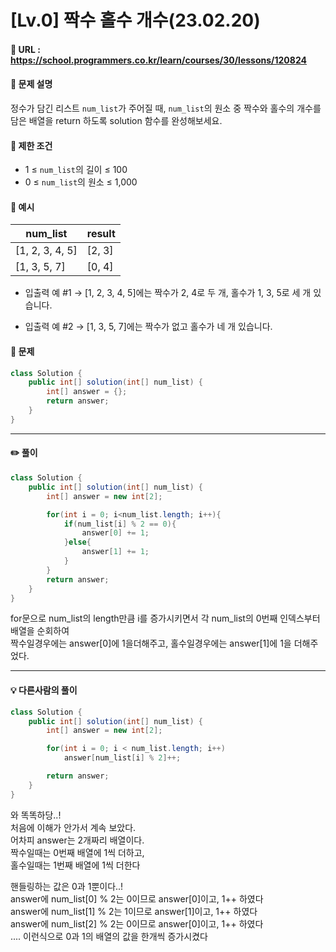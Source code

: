 # [Lv.0] 짝수 홀수 개수(23.02.20)

#### 📌 URL : https://school.programmers.co.kr/learn/courses/30/lessons/120824

#### 📌 문제 설명

정수가 담긴 리스트 `num_list`가 주어질 때, `num_list`의 원소 중 짝수와 홀수의 개수를 담은 배열을 return 하도록 solution 함수를 완성해보세요.

#### 📌 제한 조건

- 1 ≤ `num_list`의 길이 ≤ 100
- 0 ≤ `num_list`의 원소 ≤ 1,000

#### 📌 예시

| num_list        | result |
| --------------- | ------ |
| [1, 2, 3, 4, 5] | [2, 3] |
| [1, 3, 5, 7]    | [0, 4] |

- 입출력 예 #1
  → [1, 2, 3, 4, 5]에는 짝수가 2, 4로 두 개, 홀수가 1, 3, 5로 세 개 있습니다.

- 입출력 예 #2
  → [1, 3, 5, 7]에는 짝수가 없고 홀수가 네 개 있습니다.

#### 📌 문제

```java
class Solution {
    public int[] solution(int[] num_list) {
        int[] answer = {};
        return answer;
    }
}
```

---

#### ✏️ 풀이

```java
class Solution {
    public int[] solution(int[] num_list) {
        int[] answer = new int[2];

        for(int i = 0; i<num_list.length; i++){
            if(num_list[i] % 2 == 0){
                answer[0] += 1;
            }else{
                answer[1] += 1;
            }
        }
        return answer;
    }
}
```

for문으로 num_list의 length만큼 i를 증가시키면서 각 num_list의 0번째 인덱스부터 배열을 순회하여  
짝수일경우에는 answer[0]에 1을더해주고, 홀수일경우에는 answer[1]에 1을 더해주었다.

---

#### 💡 다른사람의 풀이

```java
class Solution {
    public int[] solution(int[] num_list) {
        int[] answer = new int[2];

        for(int i = 0; i < num_list.length; i++)
            answer[num_list[i] % 2]++;

        return answer;
    }
}
```

와 똑똑하당..!  
처음에 이해가 안가서 계속 보았다.  
어차피 answer는 2개짜리 배열이다.  
짝수일때는 0번째 배열에 1씩 더하고,  
홀수일때는 1번째 배열에 1씩 더한다

핸들링하는 값은 0과 1뿐이다..!  
answer에 num_list[0] % 2는 0이므로 answer[0]이고, 1++ 하였다  
answer에 num_list[1] % 2는 1이므로 answer[1]이고, 1++ 하였다  
answer에 num_list[2] % 2는 0이므로 answer[0]이고, 1++ 하였다  
....
이런식으로 0과 1의 배열의 값을 한개씩 증가시켰다
